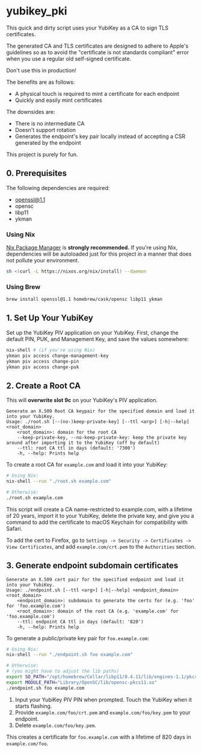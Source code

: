 # yubikey_pki

This quick and dirty script uses your YubiKey as a CA to sign TLS certificates.

The generated CA and TLS certificates are designed to adhere to Apple's guidelines
so as to avoid the "certificate is not standards compliant" error when you use a
regular old self-signed certificate.

Don't use this in production!

The benefits are as follows:

- A physical touch is required to mint a certificate for each endpoint
- Quickly and easily mint certificates

The downsides are:

- There is no intermediate CA
- Doesn't support rotation
- Generates the endpoint's key pair locally instead of accepting a CSR generated by the endpoint

This project is purely for fun.

## 0. Prerequisites

The following dependencies are required:

- openssl@1.1
- opensc
- libp11
- ykman

### Using Nix

[Nix Package Manager](https://nixos.org/download.html) is **strongly
recommended.** If you're using Nix, dependencies will be autoloaded
just for this project in a manner that does not pollute your environment.

```bash
sh <(curl -L https://nixos.org/nix/install) --daemon
```

### Using Brew

```bash
brew install openssl@1.1 homebrew/cask/opensc libp11 ykman
```

## 1. Set Up Your YubiKey

Set up the YubiKey PIV application on your YubiKey.
First, change the default PIN, PUK, and Management Key, and save the values somewhere:

```bash
nix-shell # (if you're using Nix)
ykman piv access change-management-key
ykman piv access change-pin
ykman piv access change-puk
```

## 2. Create a Root CA

This will **overwrite slot 9c** on your YubiKey's PIV application.

```
Generate an X.509 Root CA keypair for the specified domain and load it into your YubiKey.
Usage: ./root.sh [--(no-)keep-private-key] [--ttl <arg>] [-h|--help] <root_domain>
	<root_domain>: domain for the root CA
	--keep-private-key, --no-keep-private-key: keep the private key around after importing it to the YubiKey (off by default)
	--ttl: root CA ttl in days (default: '7300')
	-h, --help: Prints help
```

To create a root CA for `example.com` and load it into your YubiKey:

```bash
# Using Nix:
nix-shell --run "./root.sh example.com"

# Otherwise:
./root.sh example.com
```

This script will create a CA name-restricted to example.com, with a
lifetime of 20 years, import it to your YubiKey, delete the private key,
and give you a command to add the certificate to macOS Keychain for
compatibility with Safari.

To add the cert to Firefox, go to `Settings -> Security -> Certificates -> View Certificates`,
and add `example.com/crt.pem` to the `Authorities` section.

## 3. Generate endpoint subdomain certificates

```
Generate an X.509 cert pair for the specified endpoint and load it into your YubiKey.
Usage: ./endpoint.sh [--ttl <arg>] [-h|--help] <endpoint_domain> <root_domain>
	<endpoint_domain>: subdomain to generate the certs for (e.g. 'foo' for 'foo.example.com')
	<root_domain>: domain of the root CA (e.g. 'example.com' for 'foo.example.com')
	--ttl: endpoint CA ttl in days (default: '820')
	-h, --help: Prints help
```

To generate a public/private key pair for `foo.example.com`:

```bash
# Using Nix:
nix-shell --run "./endpoint.sh foo example.com"

# Otherwise:
# (you might have to adjust the lib paths)
export SO_PATH="/opt/homebrew/Cellar/libp11/0.4.11/lib/engines-1.1/pkcs11.dylib"
export MODULE_PATH="Library/OpenSC/lib/opensc-pkcs11.so"
./endpoint.sh foo example.com
```

1. Input your YubiKey PIV PIN when prompted. Touch the YubiKey when it starts flashing.
2. Provide `example.com/foo/crt.pem` and `example.com/foo/key.pem` to your endpoint.
3. Delete `example.com/foo/key.pem`.

This creates a certificate for `foo.example.com` with a lifetime of 820 days in `example.com/foo`.

